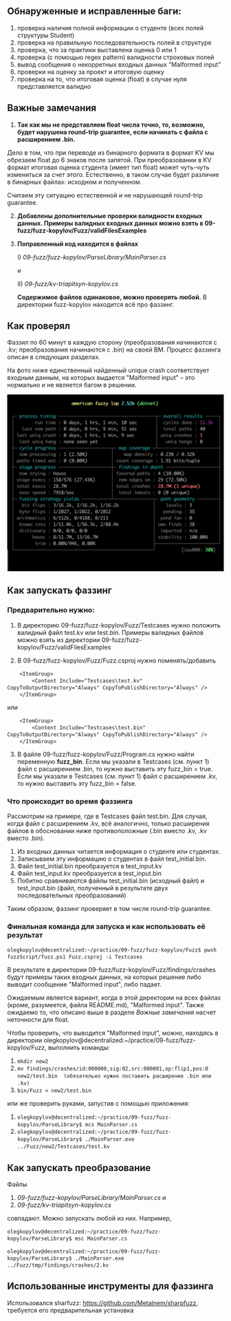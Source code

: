 ## Обнаруженные и исправленные баги:
1) проверка наличия полной информации о студенте (всех полей структуры Student)
2) проверка на правильную последовательность полей в структуре 
3) проверка, что за практики выставлена оценка 0 или 1
4) проверка (с помощью regex pattern) валидности строковых полей
5) вывод сообщения о некорретных входных данных "Malformed input"
6) проверки на оценку за проект и итоговую оценку
7) проверка на то, что итоговая оценка (float) в случае нуля представляется валидно

## Важные замечания

1. **Так как мы не представляем float числа точно, то, возможно, будет нарушена round-trip guarantee, если начинать с файла с расширением .bin.** 

Дело в том, что при переводе из бинарного формата в формат KV мы обрезаем float до 6 знаков после запятой. 
При преобразовании в KV формат итоговая оценка студента (имеет тип float) может чуть-чуть измениться за счет этого. Естественно, в таком случае будет различие в бинарных файлах: исходном и полученном.

Считаем эту ситуацию естественной и не нарушающей round-trip guarantee.

2. **Добавлены дополнительные проверки валидности входных данных. Примеры валидных входных данных можно взять в 09-fuzz/fuzz-kopylov/Fuzz/validFilesExamples**

3. **Поправленный код находится в файлах**

    I) _09-fuzz/fuzz-kopylov/ParseLibrary/MainParser.cs_ 

    и 

    II) _09-fuzz/kv-triapitsyn-kopylov.cs_ 

    **Содержимое файлов одинаковое, можно проверять любой.**
    В директории fuzz-kopylov находится всё про фаззинг.


## Как проверял

Фаззил по 60 минут в каждую сторону (преобразования начинаются с .kv; преобразования начинаются с .bin) на своей ВМ. Процесс фаззинга описан в следующих разделах.


На фото ниже единственный найденный unique crash соответствует входным данным, на которых выдается "Malformed input" – это нормально и не является багом в решении.

![alt text](telegram-cloud-photo-size-2-5440750462337930695-y.jpg)


## Как запускать фаззинг

### Предварительно нужно:

1) В директорию 09-fuzz/fuzz-kopylov/Fuzz/Testcases нужно положить валидный файл test.kv или test.bin. Примеры валидных файлов можно взять из директории  09-fuzz/fuzz-kopylov/Fuzz/validFilesExamples

2) В 09-fuzz/fuzz-kopylov/Fuzz/Fuzz.csproj нужно поменять/добавить

```    
    <ItemGroup>
        <Content Include="Testcases\test.kv" CopyToOutputDirectory="Always" CopyToPublishDirectory="Always" />
    </ItemGroup>
```

или

```    
    <ItemGroup>
        <Content Include="Testcases\test.bin" CopyToOutputDirectory="Always" CopyToPublishDirectory="Always" />
    </ItemGroup>
```


3) В файле 09-fuzz/fuzz-kopylov/Fuzz/Program.cs нужно найти переменную **fuzz_bin**. Если мы указали в Testcases (см. пункт 1) файл с расширением  .bin, то нужно выставить эту fuzz_bin = true. Если мы указали в Testcases (см. пункт 1) файл с расширением  .kv, то нужно выставить эту fuzz_bin = false.

### Что происходит во время фаззинга
Рассмотрим на примере, где в Testcases файл test.bin. Для случая, когда файл с расширением .kv, всё аналогично, только расширения файлов в обосновании ниже противоположные (.bin вместо .kv, .kv вместо .bin).

1) Из входных данных читается информация о студенте или студентах. 
2) Записываем эту информацию о студентах в файл test_initial.bin. 
3) Файл test_initial.bin преобразуется в test_input.kv
4) Файл test_input.kv преобразуется в test_input.bin
5) Побитно сравниваются файлы test_initial.bin (исходный файл) и test_input.bin (файл, полученный в результате двух последовательных преобразований)

Таким образом, фаззинг проверяет в том числе round-trip guarantee.

### Финальная команда для запуска и как использовать её результат
```
olegkopylov@decentralized:~/practice/09-fuzz/fuzz-kopylov/Fuzz$ pwsh fuzzScript/fuzz.ps1 Fuzz.csproj -i Testcases
```

В результате в директории 09-fuzz/fuzz-kopylov/Fuzz/findings/crashes будут примеры таких входных данных, на которых решение либо выводит сообщение "Malformed input", либо падает. 

Ожидаемым является вариант, когда в этой директории на всех файлах (кроме, разумеется, файла README.md), "Malformed input". Также ожидаемо то, что описано выше в разделе _Важные замечания_ насчет неточности для float.

Чтобы проверить, что выводится "Malformed input", можно, находясь в директории olegkopylov@decentralized:~/practice/09-fuzz/fuzz-kopylov/Fuzz, выполнить команды:
1) ```mkdir new2```
2) ```mv findings/crashes/id:000000,sig:02,src:000001,op:flip1,pos:0 new2/test.bin  (обязательно нужно поставить расширение .bin или .kv)```
2) ```bin/Fuzz < new2/test.bin```

или же проверить руками, запустив с помощью приложения:

1) ```olegkopylov@decentralized:~/practice/09-fuzz/fuzz-kopylov/ParseLibrary$ mcs MainParser.cs```
2) ```olegkopylov@decentralized:~/practice/09-fuzz/fuzz-kopylov/ParseLibrary$ ./MainParser.exe ../Fuzz/new2/Testcases/test.kv```

## Как запускать преобразование
Файлы
1) _09-fuzz/fuzz-kopylov/ParseLibrary/MainParser.cs_ 
и 
2) _09-fuzz/kv-triapitsyn-kopylov.cs_ 

совпадают.
Можно запускать любой из них.
Например,

```
olegkopylov@decentralized:~/practice/09-fuzz/fuzz-kopylov/ParseLibrary$ msc MainParser.cs
```

```
olegkopylov@decentralized:~/practice/09-fuzz/fuzz-kopylov/ParseLibrary$ ./MainParser.exe ../Fuzz/tmp/findings/crashes/2.kv
```

## Использованные инструменты для фаззинга

Использовался sharfuzz: https://github.com/Metalnem/sharpfuzz, требуется его предварительная установка

